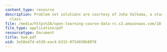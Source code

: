 ```yaml
---
content_type: resource
description: Problem set solutions are courtesy of Juha Valkama, a student in the
  class.
file: /media/https%3A/open-learning-course-data-rc.s3.amazonaws.com/18-06ci-linear-algebra-communications-intensive-spring-2004/3e58ed7de530eac4b3150754030b8978_hw4.pdf
file_type: application/pdf
resourcetype: Document
title: hw4.pdf
uid: 3e58ed7d-e530-eac4-b315-0754030b8978
---
```

